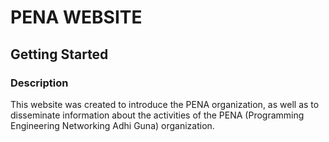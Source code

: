 # PENA WEBSITE

## Getting Started

### Description

This website was created to introduce the PENA organization, as well as to disseminate information about the activities of the PENA (Programming Engineering Networking Adhi Guna) organization.
